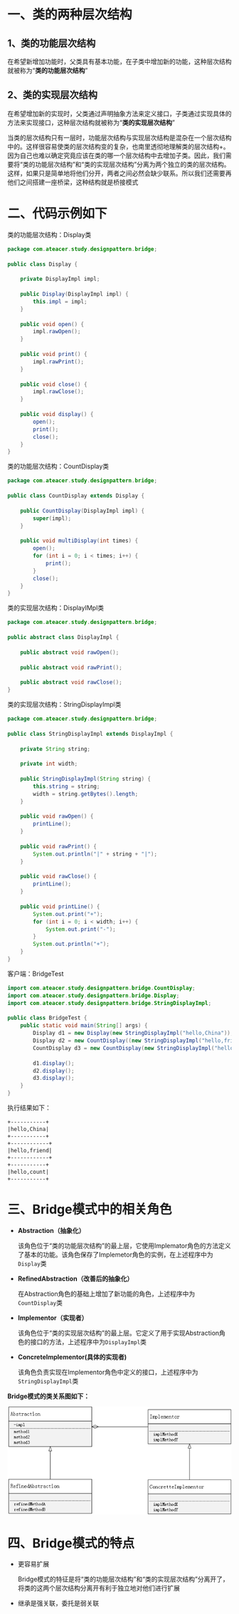 # 一、类的两种层次结构

## 1、类的功能层次结构

在希望新增加功能时，父类具有基本功能，在子类中增加新的功能，这种层次结构就被称为“**类的功能层次结构**”

## 2、类的实现层次结构

在希望增加新的实现时，父类通过声明抽象方法来定义接口，子类通过实现具体的方法来实现接口，这种层次结构就被称为“**类的实现层次结构**”

当类的层次结构只有一层时，功能层次结构与实现层次结构是混杂在一个层次结构中的。这样很容易使类的层次结构变的复杂，也南里透彻地理解类的层次结构+。因为自己也难以确定究竟应该在类的哪一个层次结构中去增加子类。因此，我们需要将“类的功能层次结构”和“类的实现层次结构”分离为两个独立的类的层次结构。这样，如果只是简单地将他们分开，两者之间必然会缺少联系。所以我们还需要再他们之间搭建一座桥梁，这种结构就是桥接模式

# 二、代码示例如下

类的功能层次结构：Display类

```java
package com.ateacer.study.designpattern.bridge;

public class Display {

    private DisplayImpl impl;

    public Display(DisplayImpl impl) {
        this.impl = impl;
    }

    public void open() {
        impl.rawOpen();
    }

    public void print() {
        impl.rawPrint();
    }

    public void close() {
        impl.rawClose();
    }

    public void display() {
        open();
        print();
        close();
    }
}
```

类的功能层次结构：CountDisplay类

```java
package com.ateacer.study.designpattern.bridge;

public class CountDisplay extends Display {

    public CountDisplay(DisplayImpl impl) {
        super(impl);
    }

    public void multiDisplay(int times) {
        open();
        for (int i = 0; i < times; i++) {
            print();
        }
        close();
    }
}
```

类的实现层次结构：DisplayIMpl类

```java
package com.ateacer.study.designpattern.bridge;

public abstract class DisplayImpl {

    public abstract void rawOpen();

    public abstract void rawPrint();

    public abstract void rawClose();
}
```

 类的实现层次结构：StringDisplayImpl类

```java
package com.ateacer.study.designpattern.bridge;

public class StringDisplayImpl extends DisplayImpl {

    private String string;

    private int width;

    public StringDisplayImpl(String string) {
        this.string = string;
        width = string.getBytes().length;
    }

    public void rawOpen() {
        printLine();
    }

    public void rawPrint() {
        System.out.println("|" + string + "|");
    }

    public void rawClose() {
        printLine();
    }

    public void printLine() {
        System.out.print("+");
        for (int i = 0; i < width; i++) {
            System.out.print("-");
        }
        System.out.println("+");
    }
}
```

客户端：BridgeTest

```java
import com.ateacer.study.designpattern.bridge.CountDisplay;
import com.ateacer.study.designpattern.bridge.Display;
import com.ateacer.study.designpattern.bridge.StringDisplayImpl;

public class BridgeTest {
    public static void main(String[] args) {
        Display d1 = new Display(new StringDisplayImpl("hello,China"));
        Display d2 = new CountDisplay((new StringDisplayImpl("hello,friend")));
        CountDisplay d3 = new CountDisplay(new StringDisplayImpl("hello,count"));

        d1.display();
        d2.display();
        d3.display();
    }
}
```

执行结果如下：

```
+-----------+
|hello,China|
+-----------+
+------------+
|hello,friend|
+------------+
+-----------+
|hello,count|
+-----------+
```

# 三、Bridge模式中的相关角色

- **Abstraction（抽象化）**

  该角色位于“类的功能层次结构”的最上层，它使用Implemator角色的方法定义了基本的功能。该角色保存了Implemetor角色的实例，在上述程序中为`Display`类

- **RefinedAbstraction（改善后的抽象化）**

  在Abstraction角色的基础上增加了新功能的角色，上述程序中为`CountDisplay`类

- **Implementor（实现者）**

  该角色位于“类的实现层次结构”的最上层。它定义了用于实现Abstraction角色的接口的方法，上述程序中为`DisplayImpl`类

- **ConcreteImplementor(具体的实现者)**

  该角色负责实现在Implementor角色中定义的接口，上述程序中为`StringDisplayImpl`类

**Bridge模式的类关系图如下：**

![](../pictures/桥接模式类关系图.png)

# 四、Bridge模式的特点

- 更容易扩展

  Bridge模式的特征是将“类的功能层次结构”和“类的实现层次结构”分离开了，将类的这两个层次结构分离开有利于独立地对他们进行扩展

- 继承是强关联，委托是弱关联
